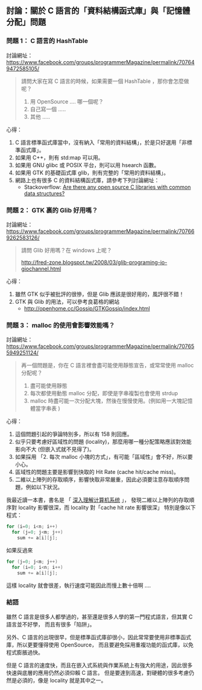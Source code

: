 ## 討論：關於 C 語言的「資料結構函式庫」與「記憶體分配」問題

### 問題 1： C 語言的 HashTable

討論網址： <https://www.facebook.com/groups/programmerMagazine/permalink/707649472585105/>

> 請問大家在寫 C 語言的時候，如果需要一個 HashTable ，那你會怎麼做呢？
> 
> 1. 用 OpenSource .... 哪一個呢？
> 2. 自己寫一個 ..... 
> 3. 其他 .....

心得： 

1. C 語言標準函式庫當中，沒有納入「常用的資料結構」，於是只好選用「非標準函式庫」。
2. 如果用 C++，則有 std:map 可以用。
3. 如果用 GNU glibc 或 POSIX 平台，則可以用 hsearch 函數。
4. 如果用 GTK 的基礎函式庫 glib，則有完整的「常用的資料結構」。
5. 網路上也有很多 C 的資料結構函式庫，請參考下列討論網址：
	* Stackoverflow: [Are there any open source C libraries with common data structures?](http://stackoverflow.com/questions/668501/are-there-any-open-source-c-libraries-with-common-data-structures)


### 問題 2： GTK 裏的 Glib 好用嗎？

討論網址： <https://www.facebook.com/groups/programmerMagazine/permalink/707669262583126/>

> 請問 Glib 好用嗎？在 windows 上呢？
> 
> <http://fred-zone.blogspot.tw/2008/03/glib-programing-io-giochannel.html>

心得：

1. 雖然 GTK 似乎被批評的很慘，但是 Glib 應該是很好用的，風評很不錯！
2. GTK 與 Glib 的用法，可以參考良葛格的網站
	* <http://openhome.cc/Gossip/GTKGossip/index.html>

### 問題 3： malloc 的使用會影響效能嗎？

討論網址： <https://www.facebook.com/groups/programmerMagazine/permalink/707655949251124/>

> 再一個問題是，你在 C 語言裡會盡可能使用靜態宣告，或常常使用 malloc 分配呢？
> 
> 1. 盡可能使用靜態
> 2. 每次都使用動態 malloc 分配，即使是字串複製也會使用 strdup
> 3. malloc 時盡可能一次分配大塊，然後在慢慢使用。(例如用一大塊記憶體當字串表 )

心得：

1. 這個問題引起的爭論特別多，所以有 158 則回應。
2. 似乎只要考慮好區域性的問題 (locality)，那麼用哪一種分配策略應該對效能影向不大 (但嵌入式就不見得了)。
3. 如果採用 「2. 每次 malloc 小塊的方式」，有可能「區域性」會不好，所以要小心。
4. 區域性的問題主要是影響到快取的 Hit Rate (cache hit/cache miss)。
5. 二維以上陣列的存取順序，影響快取非常嚴重，因此必須要注意存取順序問題，例如以下狀況。

我最近讀一本書，書名是 「 [深入理解计算机系统](http://book.douban.com/subject/5333562/) 」，
發現二維以上陣列的存取順序對 locality 影響很深，而 locality 對「cache hit rate 影響很深」
特別是像以下程式：

```CPP
for (i=0; i<n; i++)
  for (j=0; j<m; j++)
    sum += a[i][j];
```
	
如果反過來

```CPP 
for (j=0; j<m; j++)
  for (i=0; i<n; i++)
    sum += a[i][j];
```

這樣 locality 就會很差，執行速度可能因此而慢上數十倍啊 ....

### 結語

雖然 C 語言是很多人都學過的，甚至還是很多人學的第一門程式語言，但其實 C 語言並不好學，
而且有很多「陷阱」。

另外、C 語言的出現很早，但是標準函式庫卻很小，因此常常要使用非標準函式庫，所以更要懂得使用 OpenSource，
而且要避免採用重複功能的函式庫，以免程式膨脹過快。

但是 C 語言的速度快，而且在嵌入式系統與作業系統上有強大的用途，因此很多快速與底層的應用仍然必須仰賴 C 語言。
但是要達到高速，對硬體的很多考慮仍然是必須的，像是 locality 就是其中之一。


